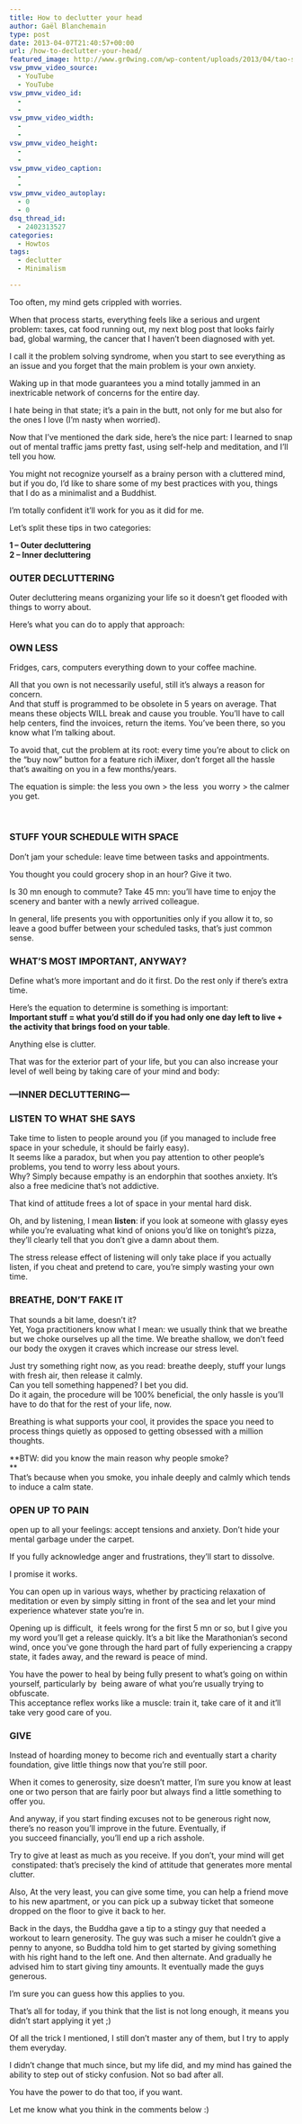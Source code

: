 ```yaml
---
title: How to declutter your head
author: Gaël Blanchemain
type: post
date: 2013-04-07T21:40:57+00:00
url: /how-to-declutter-your-head/
featured_image: http://www.gr0wing.com/wp-content/uploads/2013/04/tao-shelf.png
vsw_pmvw_video_source:
  - YouTube
  - YouTube
vsw_pmvw_video_id:
  - 
  - 
vsw_pmvw_video_width:
  - 
  - 
vsw_pmvw_video_height:
  - 
  - 
vsw_pmvw_video_caption:
  - 
  - 
vsw_pmvw_video_autoplay:
  - 0
  - 0
dsq_thread_id:
  - 2402313527
categories:
  - Howtos
tags:
  - declutter
  - Minimalism

---
```

Too often, my mind gets crippled with worries.

When that process starts, everything feels like a serious and urgent problem: taxes, cat food running out, my next blog post that looks fairly bad, global warming, the cancer that I haven&#8217;t been diagnosed with yet.

I call it the problem solving syndrome, when you start to see everything as an issue and you forget that the main problem is your own anxiety.

Waking up in that mode guarantees you a mind totally jammed in an inextricable network of concerns for the entire day.

I hate being in that state; it&#8217;s a pain in the butt, not only for me but also for the ones I love (I&#8217;m nasty when worried).

Now that I&#8217;ve mentioned the dark side, here&#8217;s the nice part: I learned to snap out of mental traffic jams pretty fast, using self-help and meditation, and I&#8217;ll tell you how.

You might not recognize yourself as a brainy person with a cluttered mind, but if you do, I&#8217;d like to share some of my best practices with you, things that I do as a minimalist and a Buddhist.

<!--more-->

I&#8217;m totally confident it&#8217;ll work for you as it did for me.

Let&#8217;s split these tips in two categories:

**1 &#8211; Outer decluttering**  
**2 &#8211; Inner decluttering**

### OUTER DECLUTTERING

Outer decluttering means organizing your life so it doesn&#8217;t get flooded with things to worry about.

Here&#8217;s what you can do to apply that approach:

### OWN LESS

Fridges, cars, computers everything down to your coffee machine.

All that you own is not necessarily useful, still it&#8217;s always a reason for concern.  
And that stuff is programmed to be obsolete in 5 years on average. That means these objects WILL break and cause you trouble. You&#8217;ll have to call help centers, find the invoices, return the items. You&#8217;ve been there, so you know what I&#8217;m talking about.

To avoid that, cut the problem at its root: every time you&#8217;re about to click on the &#8220;buy now&#8221; button for a feature rich iMixer, don&#8217;t forget all the hassle that&#8217;s awaiting on you in a few months/years.

The equation is simple: the less you own > the less  you worry > the calmer you get.

&nbsp;

### STUFF YOUR SCHEDULE WITH SPACE

Don&#8217;t jam your schedule: leave time between tasks and appointments.

You thought you could grocery shop in an hour? Give it two.

Is 30 mn enough to commute? Take 45 mn: you&#8217;ll have time to enjoy the scenery and banter with a newly arrived colleague.

In general, life presents you with opportunities only if you allow it to, so leave a good buffer between your scheduled tasks, that&#8217;s just common sense.

### WHAT&#8217;S MOST IMPORTANT, ANYWAY?

Define what&#8217;s more important and do it first. Do the rest only if there&#8217;s extra time.

Here&#8217;s the equation to determine is something is important:  
**Important stuff = what you&#8217;d still do if you had only one day left to live + the activity that brings food on your table**.

Anything else is clutter.

That was for the exterior part of your life, but you can also increase your level of well being by taking care of your mind and body:

### &#8212;INNER DECLUTTERING&#8212;

### LISTEN TO WHAT SHE SAYS

Take time to listen to people around you (if you managed to include free space in your schedule, it should be fairly easy).  
It seems like a paradox, but when you pay attention to other people&#8217;s problems, you tend to worry less about yours.  
Why? Simply because empathy is an endorphin that soothes anxiety. It&#8217;s also a free medicine that&#8217;s not addictive.

That kind of attitude frees a lot of space in your mental hard disk.

Oh, and by listening, I mean **listen**: if you look at someone with glassy eyes while you&#8217;re evaluating what kind of onions you&#8217;d like on tonight&#8217;s pizza, they&#8217;ll clearly tell that you don&#8217;t give a damn about them.

The stress release effect of listening will only take place if you actually listen, if you cheat and pretend to care, you&#8217;re simply wasting your own time.

### BREATHE, DON&#8217;T FAKE IT

That sounds a bit lame, doesn&#8217;t it?  
Yet, Yoga practitioners know what I mean: we usually think that we breathe but we choke ourselves up all the time. We breathe shallow, we don&#8217;t feed our body the oxygen it craves which increase our stress level.

Just try something right now, as you read: breathe deeply, stuff your lungs with fresh air, then release it calmly.  
Can you tell something happened? I bet you did.  
Do it again, the procedure will be 100% beneficial, the only hassle is you&#8217;ll have to do that for the rest of your life, now.

Breathing is what supports your cool, it provides the space you need to process things quietly as opposed to getting obsessed with a million thoughts.

**BTW: did you know the main reason why people smoke?  
**  
That&#8217;s because when you smoke, you inhale deeply and calmly which tends to induce a calm state.

### OPEN UP TO PAIN

open up to all your feelings: accept tensions and anxiety. Don&#8217;t hide your mental garbage under the carpet.

If you fully acknowledge anger and frustrations, they&#8217;ll start to dissolve.

I promise it works.

You can open up in various ways, whether by practicing relaxation of meditation or even by simply sitting in front of the sea and let your mind experience whatever state you&#8217;re in.

Opening up is difficult,  it feels wrong for the first 5 mn or so, but I give you my word you&#8217;ll get a release quickly. It&#8217;s a bit like the Marathonian&#8217;s second wind, once you&#8217;ve gone through the hard part of fully experiencing a crappy state, it fades away, and the reward is peace of mind.

You have the power to heal by being fully present to what&#8217;s going on within yourself, particularly by  being aware of what you&#8217;re usually trying to obfuscate.  
This acceptance reflex works like a muscle: train it, take care of it and it&#8217;ll take very good care of you.

### GIVE

Instead of hoarding money to become rich and eventually start a charity foundation, give little things now that you&#8217;re still poor.

When it comes to generosity, size doesn&#8217;t matter, I&#8217;m sure you know at least one or two person that are fairly poor but always find a little something to offer you.

And anyway, if you start finding excuses not to be generous right now, there&#8217;s no reason you&#8217;ll improve in the future. Eventually, if you succeed financially, you&#8217;ll end up a rich asshole.

Try to give at least as much as you receive. If you don&#8217;t, your mind will get  constipated: that&#8217;s precisely the kind of attitude that generates more mental clutter.

Also, At the very least, you can give some time, you can help a friend move to his new apartment, or you can pick up a subway ticket that someone dropped on the floor to give it back to her.

Back in the days, the Buddha gave a tip to a stingy guy that needed a workout to learn generosity. The guy was such a miser he couldn&#8217;t give a penny to anyone, so Buddha told him to get started by giving something with his right hand to the left one. And then alternate. And gradually he advised him to start giving tiny amounts. It eventually made the guys generous.

I&#8217;m sure you can guess how this applies to you.

That&#8217;s all for today, if you think that the list is not long enough, it means you didn&#8217;t start applying it yet ;)

Of all the trick I mentioned, I still don&#8217;t master any of them, but I try to apply them everyday.

I didn&#8217;t change that much since, but my life did, and my mind has gained the ability to step out of sticky confusion. Not so bad after all.

You have the power to do that too, if you want.

Let me know what you think in the comments below :)